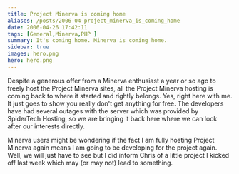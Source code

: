 ```yaml
---
title: Project Minerva is coming home
aliases: /posts/2006-04-project_minerva_is_coming_home
date: 2006-04-26 17:42:11
tags: [General,Minerva,PHP ]
summary: It's coming home. Minerva is coming home.
sidebar: true
images: hero.png
hero: hero.png
---
```


Despite a generous offer from a Minerva enthusiast a year or so ago to freely
host the Project Minerva sites, all the Project Minerva hosting is coming back
to where it started and rightly belongs. Yes, right here with me. It just
goes to show you really don't get anything for free. The developers have had
several outages with the server which was provided by SpiderTech Hosting, so
we are bringing it back here where we can look after our interests directly.

Minerva users might be wondering if the fact I am fully hosting Project
Minerva again means I am going to be developing for the project again. Well,
we will just have to see but I did inform Chris of a little project I kicked
off last week which may (or may not) lead to something.

